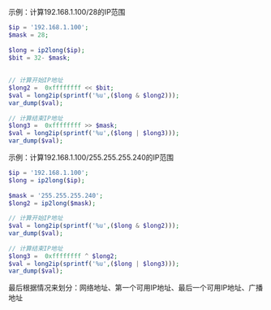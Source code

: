 示例：计算192.168.1.100/28的IP范围
```php
$ip = '192.168.1.100';
$mask = 28;
 
$long = ip2long($ip);
$bit = 32- $mask;
 
 
// 计算开始IP地址
$long2 =  0xffffffff << $bit;
$val = long2ip(sprintf('%u',($long & $long2)));
var_dump($val);
 
// 计算结束IP地址
$long3 =  0xffffffff >> $mask;
$val = long2ip(sprintf('%u',($long | $long3)));
var_dump($val);
```

示例：计算192.168.1.100/255.255.255.240的IP范围
```php
$ip = '192.168.1.100';
$long = ip2long($ip);
 
$mask = '255.255.255.240';
$long2 = ip2long($mask);
 
// 计算开始IP地址
$val = long2ip(sprintf('%u',($long & $long2)));
var_dump($val);
 
// 计算结束IP地址
$long3 =  0xffffffff ^ $long2;
$val = long2ip(sprintf('%u',($long | $long3)));
var_dump($val);
```

最后根据情况来划分：网络地址、第一个可用IP地址、最后一个可用IP地址、广播地址
